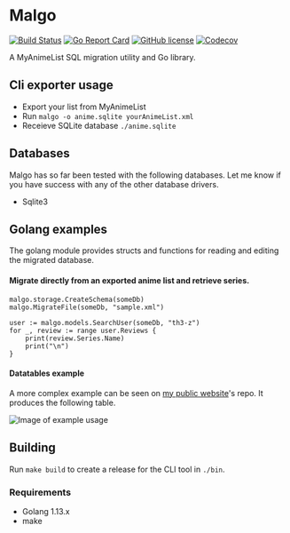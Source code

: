 # Malgo
[![Build Status](https://travis-ci.com/th3-z/malgo.svg?branch=master)](https://travis-ci.com/th3-z/malgo) [![Go Report Card](https://goreportcard.com/badge/github.com/th3-z/malgo)](https://goreportcard.com/report/github.com/th3-z/malgo) [![GitHub license](https://img.shields.io/github/license/th3-z/malgo)](https://github.com/th3-z/malgo/blob/master/LICENSE) [![Codecov](https://img.shields.io/codecov/c/github/th3-z/malgo.svg?style=flat)](https://codecov.io/gh/th3-z/malgo)

A MyAnimeList SQL migration utility and Go library.

## Cli exporter usage

* Export your list from MyAnimeList
* Run `malgo -o anime.sqlite yourAnimeList.xml`
* Receieve SQLite database `./anime.sqlite`

## Databases

Malgo has so far been tested with the following databases. Let me know if you have success with any of the other database drivers.

* Sqlite3

## Golang examples

The golang module provides structs and functions for reading and editing the migrated database.

#### Migrate directly from an exported anime list and retrieve series.
```
malgo.storage.CreateSchema(someDb)
malgo.MigrateFile(someDb, "sample.xml")

user := malgo.models.SearchUser(someDb, "th3-z")
for _, review := range user.Reviews {
    print(review.Series.Name)
    print("\n")
}
```

#### Datatables example
A more complex example can be seen on [my public website](https://github.com/th3-z/beta-th3-z-xyz)'s repo. It produces the following table.

![Image of example usage](https://files.th3-z.xyz/standing/malgo.png)


## Building

Run `make build` to create a release for the CLI tool in `./bin`.

### Requirements

* Golang 1.13.x
* make

